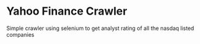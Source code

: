 Yahoo Finance Crawler
=======================

Simple crawler using selenium to get analyst rating of all the nasdaq listed companies
